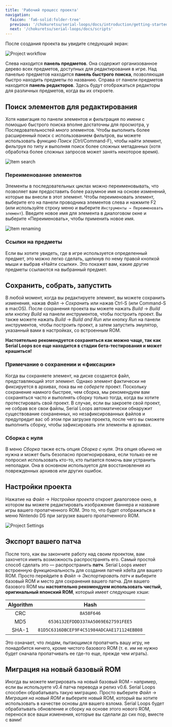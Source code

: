 ```yaml
---
title: 'Рабочий процесс проекта'
navigation:
  faicon: 'fa6-solid:folder-tree'
  previous: '/chokuretsu/serial-loops/docs/introduction/getting-started'
  next: '/chokuretsu/serial-loops/docs/scripts'
---
```


После создания проекта вы увидите следующий экран:

![Project workflow](/images/chokuretsu/serial-loops/project-workflow.png)

Слева находится **панель предметов**. Она содержит организованное дерево всех предметов, доступных для редактирования в игре. Над панелью предметов находится **панель быстрого поиска**, позволяющая быстро находить предметы по названию. Справа от панели предметов находится **панель редакторов**. Здесь будут отображаться редакторы для различных предметов, когда вы их откроете.

## Поиск элементов для редактирования
Хотя навигация по панели элементов и фильтрация по имени с помощью быстрого поиска вполне достаточны для просмотра, у Последовательностей _много_ элементов. Чтобы выполнить более расширенный поиск с использованием фильтров, вы можете использовать функцию _Поиск_ (Ctrl/Command-F), чтобы найти элемент, фильтруя по типу и выполняя поиск более сложных метаданных (хотя обработка более сложных запросов может занять некоторое время).

![Item search](/images/chokuretsu/serial-loops/item-search.png)

### Переименование элементов
Элементы в последовательных циклах можно переименовывать, что позволяет вам предоставить более разумное имя на основе изменений, которые вы внесли в этот элемент. Чтобы переименовать элемент, выберите его на панели проводника элементов слева и нажмите F2 (или используйте строку меню и выберите `Инструменты → Переименовать элемент`). Введите новое имя для элемента в диалоговом окне и выберите «Переименовать», чтобы применить новое имя.

![Item renaming](/images/chokuretsu/serial-loops/item-renaming.png)

### Ссылки на предметы
Если вы хотите увидеть, где в игре используется определенный предмет, это можно легко сделать, щелкнув по нему правой кнопкой мыши и выбрав «Найти ссылки». Это покажет
вам, какие другие предметы ссылаются на выбранный предмет.

## Сохранить, собрать, запустить
В любой момент, когда вы редактируете элемент, вы можете сохранить изменения, нажав _Файл_ &rarr; _Сохранить_ или нажав Ctrl-S (или Command-S в macOS). После сохранения проекта вы можете нажать _Build_ &rarr; _Build_ или кнопку _Build_ на панели инструментов, чтобы построить проект. Вы также можете нажать _Build_ &rarr; _Build and Run_ или кнопку _Run_ на панели инструментов, чтобы построить проект, а затем запустить эмулятор, указанный вами в настройках, со встроенным ROM.

**Настоятельно рекомендуется сохраняться как можно чаще, так как Serial Loops все еще находится в стадии бета-тестирования и может крашиться!**

### Примечание о сохранении и «фиксации»
Когда вы сохраняете элемент, на диске создается файл, представляющий этот элемент. Однако элемент фактически не фиксируется в архивах, пока вы не 
_соберете_ проект. Поскольку сохранение намного быстрее, чем сборка, мы рекомендуем вам сохраняться часто и выполнять сборку только тогда, когда вы хотите протестировать свой проект.
В случае, если вы закроете свой проект, не собрав все свои файлы, Serial Loops автоматически обнаружит существование сохраненных, но незафиксированных файлов и предупредит
вас об этом при загрузке проекта, после чего вы сможете выполнить сборку, чтобы зафиксировать эти элементы в архивах.

### Сборка с нуля
В меню _Сборка_ также есть опция _Сборка с нуля_. Эта опция обычно не нужна и может быть безопасно проигнорирована, если только ее не попросил использовать кто-то, 
кто пытается помочь вам устранить неполадки. Она в основном используется для восстановления из поврежденных архивов или других ошибок.

## Настройки проекта
Нажатие на _Файл_ &rarr; _Настройки проекта_ откроет диалоговое окно, в котором вы можете редактировать изображение баннера и название игры вашего пропатченного ROM. Это то, что
будет отображаться в меню Nintendo DS при загрузке вашего пропатченного ROM.

![Project Settings](/images/chokuretsu/serial-loops/project-settings.png)

## Экспорт вашего патча
После того, как вы закончите работу над своим проектом, вам захочется иметь возможность распространять его. Самый простой способ сделать это — распространить **патч**.
Serial Loops имеет встроенную функциональность для создания патчей xdelta для вашего ROM. Просто перейдите в _Файл_ &rarr; _Экспортировать патч_ и выберите базовый
ROM и место для сохранения вашего патча. Для вашего базового ROM мы **настоятельно рекомендуем использовать чистый, оригинальный японский ROM**, который имеет следующие хэши:

| Algorithm | Hash |
|:---------:|:----:|
| CRC | `8A58F646` |
| MD5 | `6536132EFDDD337AA5069E627591FEE5` |
| SHA-1 | `81D5C6316DBCEF9F4C51984ADCAAE171124EBB08` |

Это означает, что людям, пытающимся пропатчить вашу игру, не понадобится ничего, кроме чистого базового ROM (т. е. им не нужно будет сначала пропатчивать ее где-то еще, 
прежде чем играть).

## Миграция на новый базовый ROM
Иногда вы можете мигрировать на новый базовый ROM &ndash; например, если вы используете v0.4 патча перевода и релиз v0.6. Serial Loops
способен обрабатывать такую миграцию. Просто выберите _Файл_ &rarr; _Миграция на новый ROM_ и выберите новый ROM, который вы хотите использовать в качестве основы для вашего взлома.
Serial Loops будет обрабатывать обновление и сборку на основе этого нового ROM, перенося все ваши изменения, которые вы сделали до сих пор, вместе с вами!